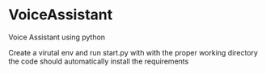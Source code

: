 # VoiceAssistant
Voice Assistant using python

Create a virutal env and run start.py with with the proper working directory 
the code should automatically install the requirements 
